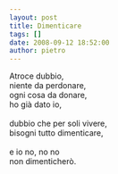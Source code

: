 ```yaml
---
layout: post
title: Dimenticare
tags: []
date: 2008-09-12 18:52:00
author: pietro
---
```

Atroce dubbio,<br/>niente da perdonare,<br/>ogni cosa da donare,<br/>ho già dato io,<br/><br/>dubbio che per soli vivere,<br/>bisogni tutto dimenticare,<br/><br/>e io no, no no<br/>non dimenticherò.
